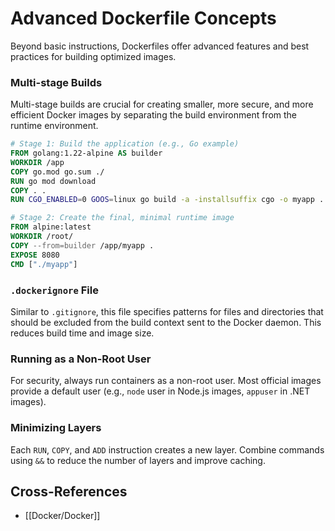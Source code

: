 # Advanced Dockerfile Concepts

Beyond basic instructions, Dockerfiles offer advanced features and best practices for building optimized images.

### Multi-stage Builds

Multi-stage builds are crucial for creating smaller, more secure, and more efficient Docker images by separating the build environment from the runtime environment.

```dockerfile
# Stage 1: Build the application (e.g., Go example)
FROM golang:1.22-alpine AS builder
WORKDIR /app
COPY go.mod go.sum ./
RUN go mod download
COPY . .
RUN CGO_ENABLED=0 GOOS=linux go build -a -installsuffix cgo -o myapp .

# Stage 2: Create the final, minimal runtime image
FROM alpine:latest
WORKDIR /root/
COPY --from=builder /app/myapp .
EXPOSE 8080
CMD ["./myapp"]
```

### `.dockerignore` File

Similar to `.gitignore`, this file specifies patterns for files and directories that should be excluded from the build context sent to the Docker daemon. This reduces build time and image size.

### Running as a Non-Root User

For security, always run containers as a non-root user. Most official images provide a default user (e.g., `node` user in Node.js images, `appuser` in .NET images).

### Minimizing Layers

Each `RUN`, `COPY`, and `ADD` instruction creates a new layer. Combine commands using `&&` to reduce the number of layers and improve caching.

## Cross-References

*   [[Docker/Docker]]
